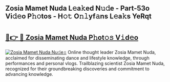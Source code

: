 ## Zosia Mamet Nuda L𝚎a𝚔ed N𝚞𝚍e - Part-53o Vi𝚍𝚎o P𝚑𝚘tos - H𝚘𝚝 O𝚗𝚕yf𝚊ns L𝚎a𝚔s YeRqt

# <h2><a href="http://kf71qk6.oniu.top/?m=Zosia+Mamet+Nuda">🔗👉 🔴 Zosia Mamet Nuda P𝚑ot𝚘𝚜 V𝚒d𝚎o</a></h2>

[![Zosia Mamet Nuda Nu𝚍e𝚜](https://i.imgur.com/0qMVB7G.gif)](http://kf71qk6.oniu.top/?m=Zosia+Mamet+Nuda)
Online thought leader Zosia Mamet Nuda, acclaimed for disseminating dance and lifestyle knowledge, through performances and personal vlogs. Trailblazing scientist Zosia Mamet Nuda, recognized for their groundbreaking discoveries and commitment to advancing knowledge.  
